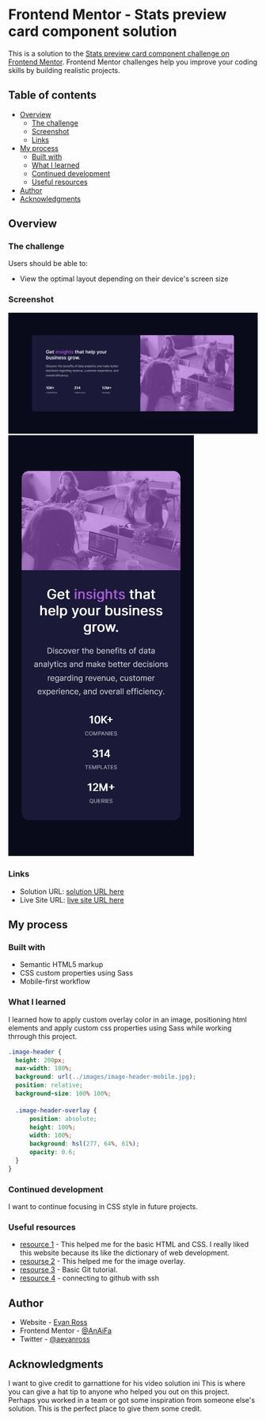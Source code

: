 # Frontend Mentor - Stats preview card component solution

This is a solution to the [Stats preview card component challenge on Frontend Mentor](https://www.frontendmentor.io/challenges/stats-preview-card-component-8JqbgoU62). Frontend Mentor challenges help you improve your coding skills by building realistic projects. 

## Table of contents

- [Overview](#overview)
  - [The challenge](#the-challenge)
  - [Screenshot](#screenshot)
  - [Links](#links)
- [My process](#my-process)
  - [Built with](#built-with)
  - [What I learned](#what-i-learned)
  - [Continued development](#continued-development)
  - [Useful resources](#useful-resources)
- [Author](#author)
- [Acknowledgments](#acknowledgments)


## Overview

### The challenge

Users should be able to:

- View the optimal layout depending on their device's screen size

### Screenshot

![Desktop View](https://github.com/AnAiFa/FrontEndMentor-stats-preview-card/blob/main/Screen%20Shot%202021-05-18%20at%2017.33.46.png)
![Mobile View](https://github.com/AnAiFa/FrontEndMentor-stats-preview-card/blob/main/Screenshot_2021-05-16%20Frontend%20Mentor%20Stats%20preview%20card%20component.png)


### Links

- Solution URL: [solution URL here](https://www.frontendmentor.io/solutions/mobile-first-using-sass-O3opnbAMy)
- Live Site URL: [live site URL here](https://determined-panini-c0a69d.netlify.app/)

## My process

### Built with

- Semantic HTML5 markup
- CSS custom properties using Sass
- Mobile-first workflow


### What I learned

I learned how to apply custom overlay color in an image, positioning html elements and apply custom css properties using Sass while working thrrough this project.


```css
.image-header {
  height: 200px;
  max-width: 100%;
  background: url(../images/image-header-mobile.jpg);
  position: relative;
  background-size: 100% 100%;

  .image-header-overlay {
      position: absolute;
      height: 100%;
      width: 100%;
      background: hsl(277, 64%, 61%);
      opacity: 0.6;
  }
}
```

### Continued development

I want to continue focusing in CSS style in future projects.

### Useful resources

- [resource 1](https://www.w3schools.com/) - This helped me for the basic HTML and CSS. I really liked this website because its like the dictionary of web development.
- [resourse 2](https://www.youtube.com/watch?v=OvRL3PljUuI) - This helped me for the image overlay.
- [resourse 3](https://www.freecodecamp.org/news/learn-the-basics-of-git-in-under-10-minutes-da548267cc91/) - Basic Git tutorial.
- [resource 4](https://docs.github.com/en/github/authenticating-to-github/about-ssh) - connecting to github with ssh


## Author

- Website - [Evan Ross](https://www.your-site.com)
- Frontend Mentor - [@AnAiFa](https://www.frontendmentor.io/profile/AnAiFa)
- Twitter - [@aevanross](https://www.twitter.com/aevanross)


## Acknowledgments

I want to give credit to garnattione for his video solution ini
This is where you can give a hat tip to anyone who helped you out on this project. Perhaps you worked in a team or got some inspiration from someone else's solution. This is the perfect place to give them some credit.

